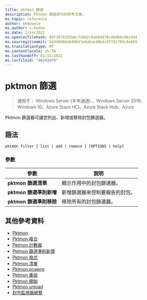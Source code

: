 ```yaml
---
title: pktmon 篩選
description: Pktmon 篩選命令的參考文章。
ms.topic: reference
author: khdownie
ms.author: v-kedow
ms.date: 1/14/2021
ms.openlocfilehash: 80f3978105b0c73602c8ab04d78c48d80c88c444
ms.sourcegitcommit: 5dd48d0da9400d7e8a6ae40b4c977d1703c4e669
ms.translationtype: MT
ms.contentlocale: zh-TW
ms.lasthandoff: 01/15/2021
ms.locfileid: "98241079"
---
```

# <a name="pktmon-filter"></a>pktmon 篩選

> 適用于： Windows Server (半年通道) 、Windows Server 2019、Windows 10、Azure Stack HCI、Azure Stack Hub、Azure

Pktmon 篩選器可讓您列出、新增或移除封包篩選器。

## <a name="syntax"></a>語法

```
pktmon filter { list | add | remove } [OPTIONS | help]
```

### <a name="parameters"></a>參數

| **參數** | **說明** |
| ------------- | --------------- |
| **pktmon 篩選清單** | 顯示作用中的封包篩選器。 |
| **pktmon 篩選準則新增** |  新增篩選器來控制要報告的封包。 |
| **pktmon 篩選準則移除** | 移除所有的封包篩選器。 |

## <a name="additional-references"></a>其他參考資料

- [Pktmon](pktmon.md)
- [Pktmon 複合](pktmon-comp.md)
- [Pktmon 計數器](pktmon-counters.md)
- [Pktmon 篩選準則新增](pktmon-filter-add.md)
- [Pktmon 格式](pktmon-format.md)
- [Pktmon 清單](pktmon-list.md)
- [Pktmon pcapng](pktmon-pcapng.md)
- [Pktmon 重設](pktmon-reset.md)
- [Pktmon 開始](pktmon-start.md)
- [Pktmon unload](pktmon-unload.md)
- [封包監視器總覽](/windows-server/networking/technologies/pktmon/pktmon)
